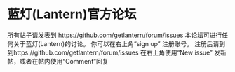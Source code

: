 # 蓝灯(Lantern)官方论坛
所有帖子请发表到 https://github.com/getlantern/forum/issues
本论坛可进行任何关于蓝灯(Lantern)的讨论。
你可以在右上角“sign up” 注册账号。
注册后请到到https://github.com/getlantern/forum/issues 在右上角使用“New issue” 发新帖，或者在帖内使用“Comment”回复

